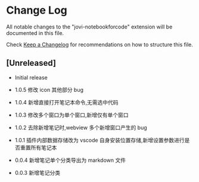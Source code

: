 # Change Log

All notable changes to the "jovi-notebookforcode" extension will be documented in this file.

Check [Keep a Changelog](http://keepachangelog.com/) for recommendations on how to structure this file.

## [Unreleased]

- Initial release

- 1.0.5 修改 icon 其他部分 bug
- 1.0.4 新增直接打开笔记本命令,无需选中代码
- 1.0.3 修改多个窗口为单个窗口,新增仅有单个窗口
- 1.0.2 去除新增笔记时,webview 多个新增窗口产生的 bug
- 1.0.1 插件内部数据存储改为 vscode 自身安装位置存储,新增设置参数进行是否重置所有笔记本
- 0.0.4 新增笔记单个分类导出为 markdown 文件
- 0.0.3 新增笔记分类
